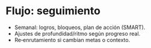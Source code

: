 # Flujo: seguimiento

- Semanal: logros, bloqueos, plan de acción (SMART).
- Ajustes de profundidad/ritmo según progreso real.
- Re‑enrutamiento si cambian metas o contexto.